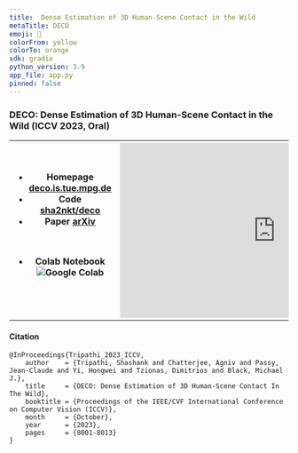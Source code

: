 ```yaml
---
title:  Dense Estimation of 3D Human-Scene Contact in the Wild
metaTitle: DECO
emoji: 🤗
colorFrom: yellow
colorTo: orange
sdk: gradio
python_version: 3.9
app_file: app.py
pinned: false
---
```


### DECO: Dense Estimation of 3D Human-Scene Contact in the Wild (ICCV 2023, Oral)

<table>
<th width="20%">
<ul>
<li><strong>Homepage</strong> <a href="https://deco.is.tue.mpg.de/">deco.is.tue.mpg.de</a></li>
<li><strong>Code</strong> <a href="https://github.com/sha2nkt/deco">sha2nkt/deco</a></li>
<li><strong>Paper</strong> <a href="https://arxiv.org/abs/2309.15273">arXiv</a>
</ul>
<br>
<ul>
<li><strong>Colab Notebook</strong> <a href=''><img style="display: inline-block;" src='https://colab.research.google.com/assets/colab-badge.svg' alt='Google Colab'></a></li>
</ul>
<br>
</th>
<th width="40%">
<iframe width="560" height="315" src="https://www.youtube.com/watch?v=o7MLobqAFTQ" title="YouTube video player" frameborder="0" allow="accelerometer; autoplay; clipboard-write; encrypted-media; gyroscope; picture-in-picture" allowfullscreen></iframe>
</th>
</table>

#### Citation
```
@InProceedings{Tripathi_2023_ICCV,
    author    = {Tripathi, Shashank and Chatterjee, Agniv and Passy, Jean-Claude and Yi, Hongwei and Tzionas, Dimitrios and Black, Michael J.},
    title     = {DECO: Dense Estimation of 3D Human-Scene Contact In The Wild},
    booktitle = {Proceedings of the IEEE/CVF International Conference on Computer Vision (ICCV)},
    month     = {October},
    year      = {2023},
    pages     = {8001-8013}
}
```